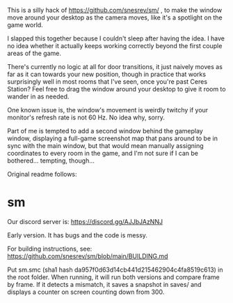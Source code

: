 This is a silly hack of https://github.com/snesrev/sm/ , to make the window move around your desktop as the camera moves, like it's a spotlight on the game world.

I slapped this together because I couldn't sleep after having the idea.  I have no idea whether it actually keeps working correctly beyond the first couple areas of the game.

There's currently no logic at all for door transitions, it just naively moves as far as it can towards your new position, though in practice that works surprisingly well in most rooms that I've seen, once you're past Ceres Station?  Feel free to drag the window around your desktop to give it room to wander in as needed.

One known issue is, the window's movement is weirdly twitchy if your monitor's refresh rate is not 60 Hz.  No idea why, sorry.

Part of me is tempted to add a second window behind the gameplay window, displaying a full-game screenshot map that pans around to be in sync with the main window, but that would mean manually assigning coordinates to every room in the game, and I'm not sure if I can be bothered...    tempting, though...


Original readme follows:

# sm

Our discord server is: https://discord.gg/AJJbJAzNNJ

Early version. It has bugs and the code is messy.

For building instructions, see: https://github.com/snesrev/sm/blob/main/BUILDING.md

Put sm.smc (sha1 hash da957f0d63d14cb441d215462904c4fa8519c613) in the root folder. When running, it will run both versions and compare frame by frame. If it detects a mismatch, it saves a snapshot in saves/ and displays a counter on screen counting down from 300.

